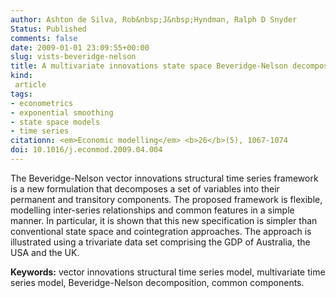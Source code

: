 ```yaml
---
author: Ashton de Silva, Rob&nbsp;J&nbsp;Hyndman, Ralph D Snyder
Status: Published
comments: false
date: 2009-01-01 23:09:55+00:00
slug: vists-beveridge-nelson
title: A multivariate innovations state space Beveridge-Nelson decomposition
kind:
 article
tags:
- econometrics
- exponential smoothing
- state space models
- time series
citationn: <em>Economic modelling</em> <b>26</b>(5), 1067-1074
doi: 10.1016/j.econmod.2009.04.004
---
```



The Beveridge-Nelson vector innovations structural time series framework is a new formulation that decomposes a set of variables into their permanent and transitory components. The proposed framework is flexible, modelling inter-series relationships and common features in a simple manner. In particular, it is shown that this new specification is simpler than conventional state space and cointegration approaches. The approach is illustrated using a trivariate data set comprising the GDP of Australia, the USA and the UK.

**Keywords:** vector innovations structural time series model, multivariate time series model, Beveridge-Nelson decomposition, common components.

